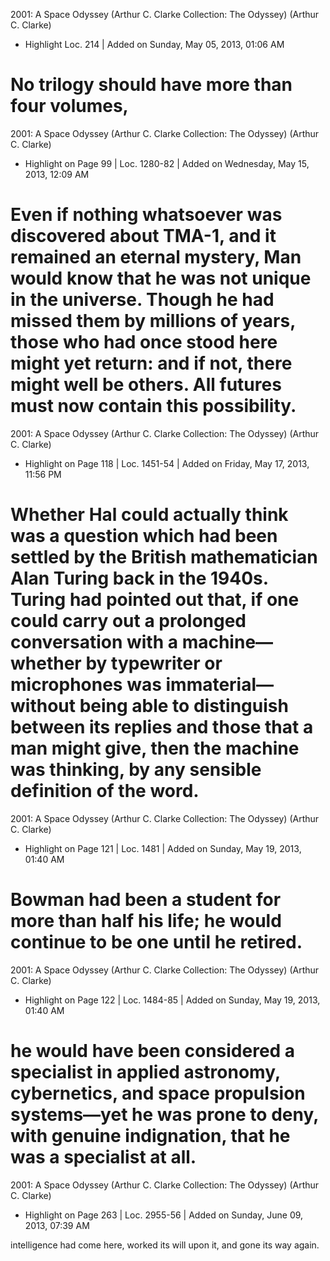 2001: A Space Odyssey (Arthur C. Clarke Collection: The Odyssey) (Arthur C. Clarke)
- Highlight Loc. 214  | Added on Sunday, May 05, 2013, 01:06 AM

No trilogy should have more than four volumes,
==========
2001: A Space Odyssey (Arthur C. Clarke Collection: The Odyssey) (Arthur C. Clarke)
- Highlight on Page 99 | Loc. 1280-82  | Added on Wednesday, May 15, 2013, 12:09 AM

Even if nothing whatsoever was discovered about TMA-1, and it remained an eternal mystery, Man would know that he was not unique in the universe. Though he had missed them by millions of years, those who had once stood here might yet return: and if not, there might well be others. All futures must now contain this possibility.
==========
2001: A Space Odyssey (Arthur C. Clarke Collection: The Odyssey) (Arthur C. Clarke)
- Highlight on Page 118 | Loc. 1451-54  | Added on Friday, May 17, 2013, 11:56 PM

Whether Hal could actually think was a question which had been settled by the British mathematician Alan Turing back in the 1940s. Turing had pointed out that, if one could carry out a prolonged conversation with a machine—whether by typewriter or microphones was immaterial—without being able to distinguish between its replies and those that a man might give, then the machine was thinking, by any sensible definition of the word.
==========
2001: A Space Odyssey (Arthur C. Clarke Collection: The Odyssey) (Arthur C. Clarke)
- Highlight on Page 121 | Loc. 1481  | Added on Sunday, May 19, 2013, 01:40 AM

Bowman had been a student for more than half his life; he would continue to be one until he retired.
==========
2001: A Space Odyssey (Arthur C. Clarke Collection: The Odyssey) (Arthur C. Clarke)
- Highlight on Page 122 | Loc. 1484-85  | Added on Sunday, May 19, 2013, 01:40 AM

he would have been considered a specialist in applied astronomy, cybernetics, and space propulsion systems—yet he was prone to deny, with genuine indignation, that he was a specialist at all.
==========
2001: A Space Odyssey (Arthur C. Clarke Collection: The Odyssey) (Arthur C. Clarke)
- Highlight on Page 263 | Loc. 2955-56  | Added on Sunday, June 09, 2013, 07:39 AM

intelligence had come here, worked its will upon it, and gone its way again.
